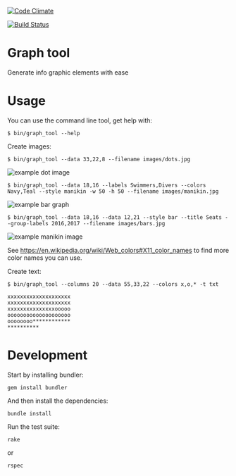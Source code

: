 [![Code Climate](https://codeclimate.com/github/eikes/graph_tool/badges/gpa.svg)](https://codeclimate.com/github/eikes/graph_tool)

[![Build Status](https://travis-ci.org/eikes/graph_tool.svg?branch=master)](https://travis-ci.org/eikes/graph_tool)

# Graph tool

Generate info graphic elements with ease

# Usage

You can use the command line tool, get help with:

    $ bin/graph_tool --help

Create images:

    $ bin/graph_tool --data 33,22,8 --filename images/dots.jpg

![example dot image](https://raw.githubusercontent.com/eikes/graph_tool/master/images/dots.jpg)

    $ bin/graph_tool --data 18,16 --labels Swimmers,Divers --colors Navy,Teal --style manikin -w 50 -h 50 --filename images/manikin.jpg

![example bar graph](https://raw.githubusercontent.com/eikes/graph_tool/master/images/bars.jpg)

    $ bin/graph_tool --data 18,16 --data 12,21 --style bar --title Seats --group-labels 2016,2017 --filename images/bars.jpg

![example manikin image](https://raw.githubusercontent.com/eikes/graph_tool/master/images/manikin.jpg)

See https://en.wikipedia.org/wiki/Web_colors#X11_color_names to find more color names you can use.

Create text:

    $ bin/graph_tool --columns 20 --data 55,33,22 --colors x,o,* -t txt

    xxxxxxxxxxxxxxxxxxxx
    xxxxxxxxxxxxxxxxxxxx
    xxxxxxxxxxxxxxxooooo
    oooooooooooooooooooo
    oooooooo************
    **********

# Development

Start by installing bundler:

    gem install bundler

And then install the dependencies:

    bundle install

Run the test suite:

    rake

or

    rspec
